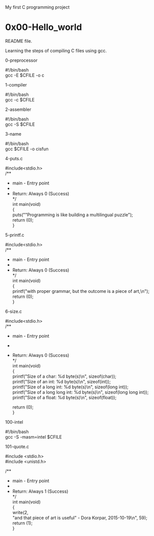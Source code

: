 My first C programming project  

# 0x00-Hello_world  

README file.  

Learning the steps of compiling C files using gcc.  


0-preprocessor   

#!/bin/bash   
gcc -E $CFILE -o c   

1-compiler   

#!/bin/bash   
gcc -c $CFILE   

2-assembler   

#!/bin/bash   
gcc -S $CFILE   

3-name   

#!/bin/bash   
gcc $CFILE -o cisfun   

4-puts.c   

#include<stdio.h>   
/**   
 * main - Entry point   
 *   
 * Return: Always 0 (Success)   
 */   
int main(void)   
{   
	puts("\"Programming is like building a multilingual puzzle");   
	return (0);   
}   


5-printf.c   

#include<stdio.h>   
/**   
* main - Entry point   
*   
* Return: Always 0 (Success)   
*/   
int main(void)   
{   
	printf("with proper grammar, but the outcome is a piece of art,\n");   
	return (0);   
}   

6-size.c   

#include<stdio.h>   
/**   
* main - Entry point   
*   
* Return: Always 0 (Success)   
*/   
int main(void)   
{   
	printf("Size of a char: %d byte(s)\n", sizeof(char));   
	printf("Size of an int: %d byte(s)\n", sizeof(int));   
	printf("Size of a long int: %d byte(s)\n", sizeof(long int));   
	printf("Size of a long long int: %d byte(s)\n", sizeof(long long int));   
	printf("Size of a float: %d byte(s)\n", sizeof(float));   
	
	return (0);   
}   

100-intel   

#!/bin/bash   
gcc -S -masm=intel $CFILE   

101-quote.c   

#include <stdio.h>   
#include <unistd.h>   

/**   
* main - Entry point   
*   
* Return: Always 1 (Success)   
*/   
int main(void)   
{   
	write(2,   
	"and that piece of art is useful\" - Dora Korpar, 2015-10-19\n", 59);   
	return (1);   
}   

